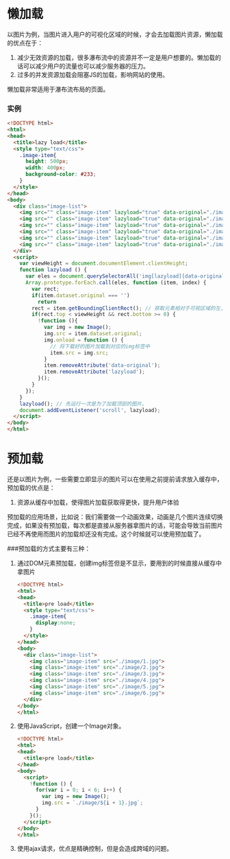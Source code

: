 # 懒加载

以图片为例，当图片进入用户的可视化区域的时候，才会去加载图片资源，懒加载的优点在于：

1. 减少无效资源的加载，很多瀑布流中的资源并不一定是用户想要的。懒加载的话可以减少用户的流量也可以减少服务器的压力。
2. 过多的并发资源加载会阻塞JS的加载，影响网站的使用。

懒加载非常适用于瀑布流布局的页面。

### 实例

```html
<!DOCTYPE html>
<html>
<head>
  <title>lazy load</title>
  <style type="text/css">
    .image-item{
      height: 500px;
      width: 400px;
      background-color: #233;
    }
  </style>
</head>
<body>
  <div class="image-list">
    <img src="" class="image-item" lazyload="true" data-original="./image/1.jpg">
    <img src="" class="image-item" lazyload="true" data-original="./image/2.jpg">
    <img src="" class="image-item" lazyload="true" data-original="./image/3.jpg">
    <img src="" class="image-item" lazyload="true" data-original="./image/4.jpg">
    <img src="" class="image-item" lazyload="true" data-original="./image/5.jpg">
    <img src="" class="image-item" lazyload="true" data-original="./image/6.jpg">
  </div>
  <script>
    var viewHeight = document.documentElement.clientHeight;
    function lazyload () {
      var eles = document.querySelectorAll('img[lazyload][data-original]');
      Array.prototype.forEach.call(eles, function (item, index) {
        var rect;
        if(item.dataset.original === '')
          return
        rect = item.getBoundingClientRect(); // 获取元素相对于可视区域的左上角的位置
        if(rect.top < viewHeight && rect.bottom >= 0) {
          !function (){
            var img = new Image();
            img.src = item.dataset.original;
            img.onload = function () {
              // 将下载好的图片加载到对应的img标签中
              item.src = img.src;
            }
            item.removeAttribute('data-original');
            item.removeAttribute('lazyload');
          }();
        }
      });
    }
    lazyload(); // 先运行一次是为了加载顶部的图片。
    document.addEventListener('scroll', lazyload);
  </script>
</body>
</html>
```





# 预加载

还是以图片为例，一些需要立即显示的图片可以在使用之前提前请求放入缓存中，预加载的优点是：

1. 资源从缓存中加载，使得图片加载获取得更快，提升用户体验

预加载的应用场景，比如说：我们需要做一个动画效果，动画是几个图片连续切换完成，如果没有预加载，每次都是直接从服务器拿图片的话，可能会导致当前图片已经不再使用而图片的加载却还没有完成。这个时候就可以使用预加载了。

###预加载的方式主要有三种：

1. 通过DOM元素预加载，创建img标签但是不显示，要用到的时候直接从缓存中拿图片

   ```html
   <!DOCTYPE html>
   <html>
   <head>
     <title>pre load</title>
     <style type="text/css">
       .image-item{
         display:none;
       }
     </style>
   </head>
   <body>
     <div class="image-list">
       <img class="image-item" src="./image/1.jpg">
       <img class="image-item" src="./image/2.jpg">
       <img class="image-item" src="./image/3.jpg">
       <img class="image-item" src="./image/4.jpg">
       <img class="image-item" src="./image/5.jpg">
       <img class="image-item" src="./image/6.jpg">
     </div>
   </body>
   </html>
   ```

2. 使用JavaScript，创建一个Image对象。

   ```html
   <!DOCTYPE html>
   <html>
   <head>
     <title>pre load</title>
   </head>
   <body>
     <script>
       !function () {
         for(var i = 0; i < 6; i++) {
           var img = new Image();
           img.src = `./image/${i + 1}.jpg`;
         }
       }();
     </script>
   </body>
   </html>
   ```

3. 使用ajax请求，优点是精确控制，但是会造成跨域的问题。